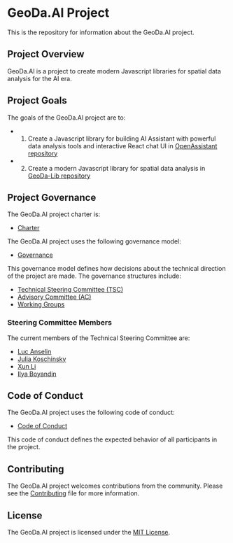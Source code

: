 # GeoDa.AI Project

This is the repository for information about the GeoDa.AI project.

## Project Overview

GeoDa.AI is a project to create modern Javascript libraries for spatial data analysis for the AI era.

## Project Goals

The goals of the GeoDa.AI project are to:

- 1. Create a Javascript library for building AI Assistant with powerful data analysis tools and interactive React chat UI in [OpenAssistant repository](https://github.com/geodaai/openassistant)
- 2. Create a modern Javascript library for spatial data analysis in [GeoDa-Lib repository](https://github.com/geodaai/geodalib)

## Project Governance

The GeoDa.AI project charter is:

- [Charter](https://github.com/geodaai/geodaai.github.io/blob/main/CHARTER.md)

The GeoDa.AI project uses the following governance model:

- [Governance](https://github.com/geodaai/geodaai.github.io/blob/main/GOVERNANCE.md)

This governance model defines how decisions about the technical direction of the project are made. The governance structures include:

- [Technical Steering Committee (TSC)](https://github.com/geodaai/geodaai.github.io/blob/main/GOVERNANCE.md#technical-steering-committee-tsc)
- [Advisory Committee (AC)](https://github.com/geodaai/geodaai.github.io/blob/main/GOVERNANCE.md#advisory-committee-ac)
- [Working Groups](https://github.com/geodaai/geodaai.github.io/blob/main/GOVERNANCE.md#working-groups)

### Steering Committee Members

The current members of the Technical Steering Committee are:

- [Luc Anselin](https://github.com/lanselin)
- [Julia Koschinsky](https://github.com/jkoschinsky)
- [Xun Li](https://github.com/lixun910)
- [Ilya Boyandin](https://github.com/ilyabo)

## Code of Conduct

The GeoDa.AI project uses the following code of conduct:

- [Code of Conduct](https://github.com/geodaai/geodaai.github.io/blob/main/CODE_OF_CONDUCT.md)

This code of conduct defines the expected behavior of all participants in the project.

## Contributing

The GeoDa.AI project welcomes contributions from the community. Please see the [Contributing](https://github.com/geodaai/geodaai.github.io/blob/main/CONTRIBUTING.md) file for more information.

## License

The GeoDa.AI project is licensed under the [MIT License](https://github.com/geodaai/geodaai.github.io/blob/main/LICENSE).
